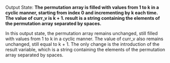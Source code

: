 Output State: **The permutation array is filled with values from 1 to k in a cyclic manner, starting from index 0 and incrementing by k each time. The value of curr_v is k + 1. result is a string containing the elements of the permutation array separated by spaces.**

In this output state, the permutation array remains unchanged, still filled with values from 1 to k in a cyclic manner. The value of curr_v also remains unchanged, still equal to k + 1. The only change is the introduction of the result variable, which is a string containing the elements of the permutation array separated by spaces.